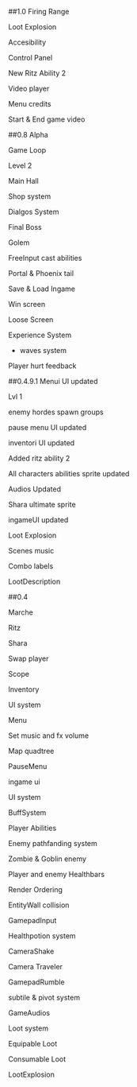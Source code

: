 ##1.0
Firing Range

Loot Explosion

Accesibility

Control Panel

New Ritz Ability 2

Video player

Menu credits

Start & End game video

##0.8 Alpha

Game Loop

Level 2

 Main Hall

 Shop system

 Dialgos System

Final Boss

Golem

 FreeInput cast abilities

 Portal & Phoenix tail

Save & Load Ingame 

 Win screen

 Loose Screen

 Experience System

* waves system

Player hurt feedback



##0.4.9.1
Menui UI updated

Lvl 1

enemy hordes spawn groups

pause menu UI updated

inventori UI updated

Added ritz ability 2

All characters abilities sprite updated

Audios Updated

Shara ultimate sprite

ingameUI updated

Loot Explosion

Scenes music

Combo labels

LootDescription


##0.4

Marche

Ritz

Shara

Swap player

Scope

Inventory

UI system

Menu

Set music and fx volume

Map quadtree

PauseMenu

ingame ui

UI system

BuffSystem

Player Abilities 

Enemy pathfanding system

Zombie & Goblin enemy

Player and enemy Healthbars 

Render Ordering

EntityWall collision

GamepadInput

Healthpotion system

CameraShake

Camera Traveler

GamepadRumble

subtile & pivot system

GameAudios

Loot system

Equipable Loot

Consumable Loot

LootExplosion